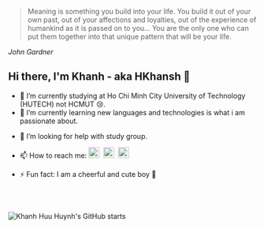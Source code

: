 > Meaning is something you build into your life. You build it out of your own past, out of your affections and loyalties, out of the experience of humankind as it is passed on to you... You are the only one who can put them together into that unique pattern that will be your life. 

*John Gardner* 
## Hi there, I'm Khanh - aka HKhansh 👋

- 🔭 I’m currently studying at Ho Chi Minh City University of Technology (HUTECH) not HCMUT 😢.
- 🌱 I’m currently learning new languages and technologies is what i am passionate about.
<!-- - 👯 I’m looking to collaborate on ... -->
- 🤔 I’m looking for help with study group.
<!-- - 💬 Ask me about ... -->
- 📫 How to reach me: [<img alt="hkhansh27 | LinkedIn" width="22px" src="https://cdn.jsdelivr.net/npm/simple-icons@v3/icons/linkedin.svg" />][linkedin]&nbsp; [<img alt="hkhansh27 | Facebook" width="22px" src="https://cdn.jsdelivr.net/npm/simple-icons@v3/icons/facebook.svg" />][facebook] &nbsp;[<img alt="email | Email" width="22px" src="https://cdn.jsdelivr.net/npm/simple-icons@v3/icons/gmail.svg" />][gmail]
<!-- - 😄 Pronouns: -->
- ⚡ Fun fact: I am a cheerful and cute boy 🥲

[linkedin]: https://linkedin.com/in/hkhansh27
[facebook]: https://www.facebook.com/hkhansh27
[gmail]: mailto:khanh201011@gmail.com

<br />
<br />

![Khanh Huu Huynh's GitHub starts](https://github-readme-stats.vercel.app/api?username=hkhansh27&show_icons=true&theme=cobalt)
